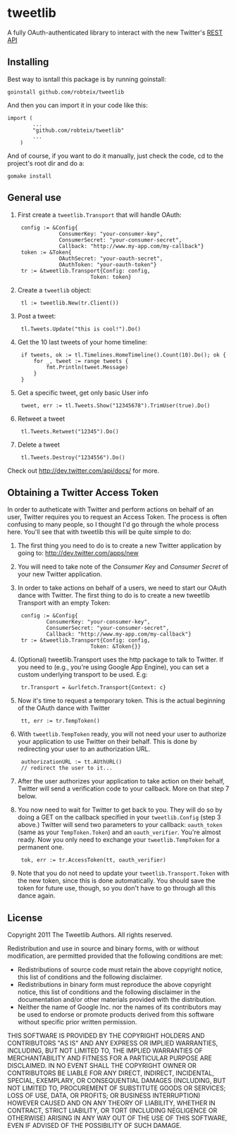 tweetlib
==========

A fully OAuth-authenticated library to interact with the new Twitter's 
[REST API](https://dev.twitter.com/docs/api/)

Installing
----------

Best way to isntall this package is by running goinstall:

    goinstall github.com/robteix/tweetlib

And then you can import it in your code like this:

    import (
            ...
            "github.com/robteix/tweetlib"
            ...
        )

And of course, if you want to do it manually, just check the code,
cd to the project's root dir and do a:

    gomake install

General use
-----------

1. First create a `tweetlib.Transport` that will handle OAuth:

        config := &Config{
                    ConsumerKey: "your-consumer-key",
                    ConsumerSecret: "your-consumer-secret",
                    Callback: "http://www.my-app.com/my-callback"}
        token := &Token{
                    OAuthSecret: "your-oauth-secret",
                    OAuthToken: "your-oauth-token"}
        tr := &tweetlib.Transport{Config: config,
                              Token: token}

2. Create a `tweetlib` object:

        tl := tweetlib.New(tr.Client())

3. Post a tweet:

        tl.Tweets.Update("this is cool!").Do()

4. Get the 10 last tweets of your home timeline:

        if tweets, ok := tl.Timelines.HomeTimeline().Count(10).Do(); ok {
            for _, tweet := range tweets {
                fmt.Println(tweet.Message)
            }
        }

5. Get a specific tweet, get only basic User info

        tweet, err := tl.Tweets.Show("12345678").TrimUser(true).Do()

6. Retweet a tweet

        tl.Tweets.Retweet("12345").Do()

7. Delete a tweet

        tl.Tweets.Destroy("1234556").Do()

Check out http://dev.twitter.com/api/docs/ for more.

Obtaining a Twitter Access Token
--------------------------------

In order to autheticate with Twitter and perform actions on behalf of
an user, Twitter requires you to request an Access Token. The process
is often confusing to many people, so I thought I'd go through the
whole process here. You'll see that with tweetlib this will be quite
simple to do:

1. The first thing you need to do is to create a new Twitter application
   by going to: http://dev.twitter.com/apps/new
2. You will need to take note of the *Consumer Key* and *Consumer Secret* of
   your new Twitter application. 
3. In order to take actions on behalf of a users, we need to start our OAuth
   dance with Twitter. The first thing to do is to create a new tweetlib
   Transport with an empty Token:

        config := &Config{
                ConsumerKey: "your-consumer-key",
                ConsumerSecret: "your-consumer-secret",
                Callback: "http://www.my-app.com/my-callback"}
        tr := &tweetlib.Transport{Config: config,
                              Token: &Token{}}

4. (Optional) tweetlib.Transport uses the http package to talk to Twitter.
   If you need to (e.g., you're using Google App Engine), you can set a custom
   underlying transport to be used. E.g:

        tr.Transport = &urlfetch.Transport{Context: c}

5. Now it's time to request a temporary token. This is the actual beginning
   of the OAuth dance with Twitter

        tt, err := tr.TempToken()

6. With `tweetlib.TempToken` ready, you will not need your user to authorize
   your application to use Twitter on their behalf. This is done by redirecting
   your user to an authorization URL.

        authorizationURL := tt.AUthURL()
        // redirect the user to it...

7. After the user authorizes your application to take action on their behalf,
   Twitter will send a verification code to your callback. More on that step 7 below.


8. You now need to wait for Twitter to get back to you. They will do so by
   doing a GET on the callback specified in your `tweetlib.Config` (step 3 above.)
   Twitter will send two parameters to your callback: `oauth_token` (same as
   your `TempToken.Token`) and an `oauth_verifier`. You're almost ready. Now you
   only need to exchange your `tweetlib.TempToken` for a permanent one.

        tok, err := tr.AccessToken(tt, oauth_verifier)

9. Note that you do not need to update your `tweetlib.Transport.Token` with the
   new token, since this is done automatically. You should save the token for
   future use, though, so you don't have to go through all this dance again.

License
-------

Copyright 2011 The Tweetlib Authors.  All rights reserved.

Redistribution and use in source and binary forms, with or without
modification, are permitted provided that the following conditions are
met:

   * Redistributions of source code must retain the above copyright
notice, this list of conditions and the following disclaimer.
   * Redistributions in binary form must reproduce the above
copyright notice, this list of conditions and the following disclaimer
in the documentation and/or other materials provided with the
distribution.
   * Neither the name of Google Inc. nor the names of its
contributors may be used to endorse or promote products derived from
this software without specific prior written permission.

THIS SOFTWARE IS PROVIDED BY THE COPYRIGHT HOLDERS AND CONTRIBUTORS
"AS IS" AND ANY EXPRESS OR IMPLIED WARRANTIES, INCLUDING, BUT NOT
LIMITED TO, THE IMPLIED WARRANTIES OF MERCHANTABILITY AND FITNESS FOR
A PARTICULAR PURPOSE ARE DISCLAIMED. IN NO EVENT SHALL THE COPYRIGHT
OWNER OR CONTRIBUTORS BE LIABLE FOR ANY DIRECT, INDIRECT, INCIDENTAL,
SPECIAL, EXEMPLARY, OR CONSEQUENTIAL DAMAGES (INCLUDING, BUT NOT
LIMITED TO, PROCUREMENT OF SUBSTITUTE GOODS OR SERVICES; LOSS OF USE,
DATA, OR PROFITS; OR BUSINESS INTERRUPTION) HOWEVER CAUSED AND ON ANY
THEORY OF LIABILITY, WHETHER IN CONTRACT, STRICT LIABILITY, OR TORT
(INCLUDING NEGLIGENCE OR OTHERWISE) ARISING IN ANY WAY OUT OF THE USE
OF THIS SOFTWARE, EVEN IF ADVISED OF THE POSSIBILITY OF SUCH DAMAGE.
